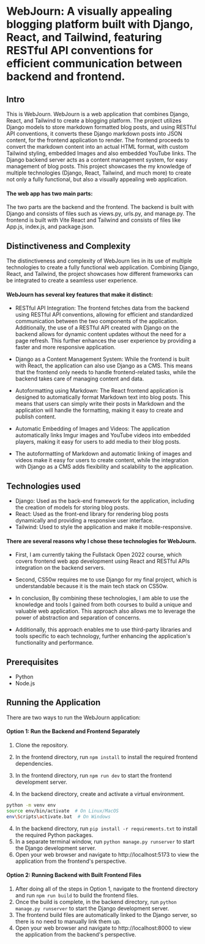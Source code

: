 # WebJourn: A visually appealing blogging platform built with Django, React, and Tailwind, featuring RESTful API conventions for efficient communication between backend and frontend.

## Intro

This is WebJourn. WebJourn is a web application that combines Django, React, and Tailwind to create a blogging platform. The project utilizes Django models to store markdown formatted blog posts, and using RESTful API conventions, it converts these Django markdown posts into JSON content, for the frontend application to render. The frontend proceeds to convert the markdown content into an actual HTML format, with custom Tailwind styling, embedded Images and also embedded YouTube links. The Django backend server acts as a content management system, for easy management of blog posts. This project showcases the my knowledge of multiple technologies (Django, React, Tailwind, and much more) to create not only a fully functional, but also a visually appealing web application.

#### The web app has two main parts:

The two parts are the backend and the frontend. The backend is built with Django and consists of files such as views.py, urls.py, and manage.py. The frontend is built with Vite React and Tailwind and consists of files like App.js, index.js, and package.json.

## Distinctiveness and Complexity

The distinctiveness and complexity of WebJourn lies in its use of multiple technologies to create a fully functional web application. Combining Django, React, and Tailwind, the project showcases how different frameworks can be integrated to create a seamless user experience.

#### WebJourn has several key features that make it distinct:

- RESTful API Integration: The frontend fetches data from the backend using RESTful API conventions, allowing for efficient and standardized communication between the two components of the application. Additionally, the use of a RESTful API created with Django on the backend allows for dynamic content updates without the need for a page refresh. This further enhances the user experience by providing a faster and more responsive application.

- Django as a Content Management System: While the frontend is built with React, the application can also use Django as a CMS. This means that the frontend only needs to handle frontend-related tasks, while the backend takes care of managing content and data.

- Autoformatting using Markdown: The React frontend application is designed to automatically format Markdown text into blog posts. This means that users can simply write their posts in Markdown and the application will handle the formatting, making it easy to create and publish content.

- Automatic Embedding of Images and Videos: The application automatically links Imgur images and YouTube videos into embedded players, making it easy for users to add media to their blog posts.

- The autoformatting of Markdown and automatic linking of images and videos make it easy for users to create content, while the integration with Django as a CMS adds flexibility and scalability to the application.

## Technologies used

- Django: Used as the back-end framework for the application, including the creation of models for storing blog posts.
- React: Used as the front-end library for rendering blog posts dynamically and providing a responsive user interface.
- Tailwind: Used to style the application and make it mobile-responsive.

#### There are several reasons why I chose these technologies for WebJourn.

- First, I am currently taking the Fullstack Open 2022 course, which covers frontend web app development using React and RESTful APIs integration on the backend servers.

- Second, CS50w requires me to use Django for my final project, which is understandable because it is the main tech stack on CS50w.

- In conclusion, By combining these technologies, I am able to use the knowledge and tools I gained from both courses to build a unique and valuable web application. This approach also allows me to leverage the power of abstraction and separation of concerns.

- Additionally, this approach enables me to use third-party libraries and tools specific to each technology, further enhancing the application's functionality and performance.

## Prerequisites

- Python
- Node.js

## Running the Application

There are two ways to run the WebJourn application:

#### Option 1: Run the Backend and Frontend Separately

1. Clone the repository.
2. In the frontend directory, run `npm install` to install the required frontend dependencies.
3. In the frontend directory, run `npm run dev` to start the frontend development server.

4. In the backend directory, create and activate a virtual environment.

```bash
python -m venv env
source env/bin/activate  # On Linux/MacOS
env\Scripts\activate.bat  # On Windows
```

4. In the backend directory, run `pip install -r requirements.txt` to install the required Python packages.
5. In a separate terminal window, run `python manage.py runserver` to start the Django development server.
6. Open your web browser and navigate to http://localhost:5173 to view the application from the frontend's perspective.

#### Option 2: Running Backend with Built Frontend Files

1. After doing all of the steps in Option 1, navigate to the frontend directory and run `npm run build` to build the frontend files.
2. Once the build is complete, in the backend directory, run `python manage.py runserver` to start the Django development server.
3. The frontend build files are automatically linked to the Django server, so there is no need to manually link them up.
4. Open your web browser and navigate to http://localhost:8000 to view the application from the backend's perspective.
